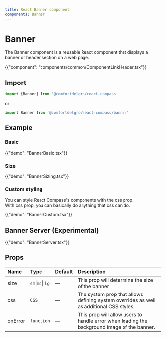```yaml
---
title: React Banner component
components: Banner
---
```


# Banner

<p class="description">The Banner component is a reusable React component that displays a banner or header section on a web page.</p>

{{"component": "components/common/ComponentLinkHeader.tsx"}}

## Import

```js
import {Banner} from '@comfortdelgro/react-compass'
```

or

```js
import Banner from '@comfortdelgro/react-compass/banner'
```

## Example

### Basic

{{"demo": "BannerBasic.tsx"}}

### Size

{{"demo": "BannerSizing.tsx"}}

### Custom styling

You can style React Compass's components with the css prop.<br>
With css prop, you can basically do anything that css can do.

{{"demo": "BannerCustom.tsx"}}

## Banner Server (Experimental)
{{"demo": "BannerServer.tsx"}}

## Props

| Name    | Type              | Default | Description                                                                                 |
| :------ | :---------------- | :------ | :------------------------------------------------------------------------------------------ |
| size    | `sm`\|`md`\| `lg` | —       | This prop will determine the size of the banner                                             |
| css     | `CSS`             | —       | The system prop that allows defining system overrides as well as additional CSS styles.     |
| onError | `function`        | —       | This prop will allow users to handle error when loading the background image of the banner. |
